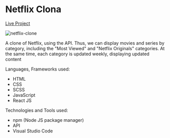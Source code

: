 # Netflix Clona

<a href="https://cosmin-panescu.github.io/Netflix-Clone/">Live Project</a>

![netflix-clone](https://user-images.githubusercontent.com/107345473/178912409-612242a5-be73-4f57-a1a3-45679c7f741d.png)

A clone of Netflix, using the API. Thus, we can display movies and series by category, including the "Most Viewed" and "Netflix Originals" categories. At the same time, each category is updated weekly, displaying updated content

Languages, Frameworks used:
- HTML
- CSS
- SCSS
- JavaScript
- React JS

Technologies and Tools used:
- npm (Node JS package manager)
- API
- Visual Studio Code
